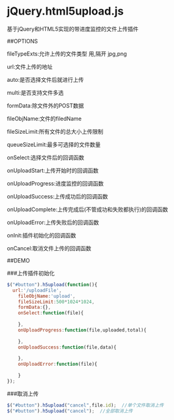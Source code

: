 # jQuery.html5upload.js
基于jQuery和HTML5实现的带进度监控的文件上传插件

##OPTIONS

fileTypeExts:允许上传的文件类型 用,隔开 jpg,png

url:文件上传的地址

auto:是否选择文件后就进行上传

multi:是否支持文件多选

formData:除文件外的POST数据

fileObjName:文件的filedName

fileSizeLimit:所有文件的总大小上传限制

queueSizeLimit:最多可选择的文件数量

onSelect:选择文件后的回调函数

onUploadStart:上传开始时的回调函数

onUploadProgress:进度监控的回调函数

onUploadSuccess:上传成功后的回调函数

onUploadComplete:上传完成后(不管成功和失败都执行)的回调函数

onUploadError:上传失败后的回调函数

onInit:插件初始化的回调函数

onCancel:取消文件上传的回调函数

##DEMO

###上传插件初始化
```js
$("#button").h5upload(function(){
  url:'/uploadFile',
	fileObjName:'upload',
	fileSizeLimit:500*1024*1024,
	formData:{},
	onSelect:function(file){
		
	},
	onUploadProgress:function(file,uploaded,total){
				
	},
	onUploadSuccess:function(file,data){
		
	},
	onUploadError:function(file){
		
	}
});
```
###取消上传
```js
$("#button").h5upload("cancel",file.id);  //单个文件取消上传
$("#button").h5upload("cancel");  //全部取消上传
```

